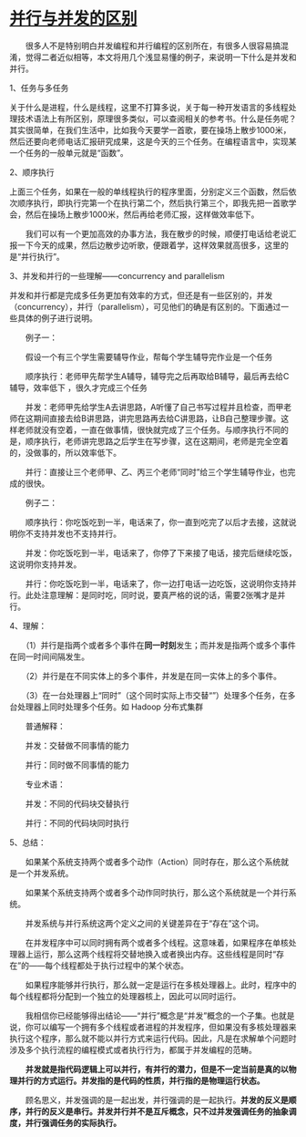 # [并行与并发的区别](https://www.cnblogs.com/goloving/p/9391074.html)



　　很多人不是特别明白并发编程和并行编程的区别所在，有很多人很容易搞混淆，觉得二者近似相等，本文将用几个浅显易懂的例子，来说明一下什么是并发和并行。

1、任务与多任务

​       关于什么是进程，什么是线程，这里不打算多说，关于每一种开发语言的多线程处理技术语法上有所区别，原理很多类似，可以查阅相关的参考书。什么是任务呢？其实很简单，在我们生活中，比如我今天要学一首歌，要在操场上散步1000米，然后还要向老师电话汇报研究成果，这是今天的三个任务。在编程语言中，实现某一个任务的一般单元就是“函数”。

2、顺序执行

​      上面三个任务，如果在一般的单线程执行的程序里面，分别定义三个函数，然后依次顺序执行，即执行完第一个在执行第二个，然后执行第三个，即我先把一首歌学会，然后在操场上散步1000米，然后再给老师汇报，这样做效率低下。

　　我们可以有一个更加高效的办事方法，我在散步的时候，顺便打电话给老说汇报一下今天的成果，然后边散步边听歌，便跟着学，这样效果就高很多，这里的是“并行执行”。

3、并发和并行的一些理解——concurrency  and  parallelism

​      并发和并行都是完成多任务更加有效率的方式，但还是有一些区别的，并发（concurrency），并行（parallelism），可见他们的确是有区别的。下面通过一些具体的例子进行说明。

　　例子一：

　　假设一个有三个学生需要辅导作业，帮每个学生辅导完作业是一个任务

　　顺序执行：老师甲先帮学生A辅导，辅导完之后再取给B辅导，最后再去给C辅导，效率低下 ，很久才完成三个任务

　　并发：老师甲先给学生A去讲思路，A听懂了自己书写过程并且检查，而甲老师在这期间直接去给B讲思路，讲完思路再去给C讲思路，让B自己整理步骤。这样老师就没有空着，一直在做事情，很快就完成了三个任务。与顺序执行不同的是，顺序执行，老师讲完思路之后学生在写步骤，这在这期间，老师是完全空着的，没做事的，所以效率低下。

　　并行：直接让三个老师甲、乙、丙三个老师“同时”给三个学生辅导作业，也完成的很快。

　　例子二：

　　顺序执行：你吃饭吃到一半，电话来了，你一直到吃完了以后才去接，这就说明你不支持并发也不支持并行。

　　并发：你吃饭吃到一半，电话来了，你停了下来接了电话，接完后继续吃饭，这说明你支持并发。

　　并行：你吃饭吃到一半，电话来了，你一边打电话一边吃饭，这说明你支持并行。此处注意理解：是同时吃，同时说，要真严格的说的话，需要2张嘴才是并行。

4、理解：

　　（1）并行是指两个或者多个事件在**同一时刻**发生；而并发是指两个或多个事件在同一时间间隔发生。

　　（2）并行是在不同实体上的多个事件，并发是在同一实体上的多个事件。

　　（3）在一台处理器上“同时”（这个同时实际上市交替“”）处理多个任务，在多台处理器上同时处理多个任务。如 Hadoop 分布式集群

　　普通解释：

　　并发：交替做不同事情的能力

　　并行：同时做不同事情的能力

　　专业术语：

　　并发：不同的代码块交替执行

　　并行：不同的代码块同时执行

5、总结：

　　如果某个系统支持两个或者多个动作（Action）同时存在，那么这个系统就是一个并发系统。

　　如果某个系统支持两个或者多个动作同时执行，那么这个系统就是一个并行系统。

　　并发系统与并行系统这两个定义之间的关键差异在于“存在”这个词。

　　在并发程序中可以同时拥有两个或者多个线程。这意味着，如果程序在单核处理器上运行，那么这两个线程将交替地换入或者换出内存。这些线程是同时“存在”的——每个线程都处于执行过程中的某个状态。

　　如果程序能够并行执行，那么就一定是运行在多核处理器上。此时，程序中的每个线程都将分配到一个独立的处理器核上，因此可以同时运行。

　　我相信你已经能够得出结论——“并行”概念是“并发”概念的一个子集。也就是说，你可以编写一个拥有多个线程或者进程的并发程序，但如果没有多核处理器来执行这个程序，那么就不能以并行方式来运行代码。因此，凡是在求解单个问题时涉及多个执行流程的编程模式或者执行行为，都属于并发编程的范畴。

　　**并发就是指代码逻辑上可以并行，有并行的潜力，但是不一定当前是真的以物理并行的方式运行。并发指的是代码的性质，并行指的是物理运行状态。**

　　顾名思义，并发强调的是一起出发，并行强调的是一起执行。**并发的反义是顺序，并行的反义是串行。并发并行并不是互斥概念，只不过并发强调任务的抽象调度，并行强调任务的实际执行。**